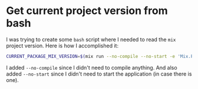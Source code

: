 # Get current project version from bash

I was trying to create some `bash` script where I needed to read the `mix`
project version. Here is how I accomplished it:

```bash
CURRENT_PACKAGE_MIX_VERSION=$(mix run --no-compile --no-start -e 'Mix.Project.config() |> Keyword.get(:version) |> IO.puts()')
```

I added `--no-compile` since I didn't need to compile anything. And also
added `--no-start` since I didn't need to start the application (in case there
is one).
